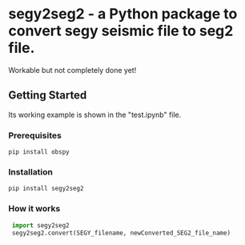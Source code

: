# segy2seg2 - a Python package to convert segy seismic file to seg2 file.
Workable but not completely done yet!

## Getting Started
Its working example is shown in the "test.ipynb" file.
### Prerequisites
```
pip install obspy
```
### Installation 

```
pip install segy2seg2
```
### How it works
``` python
 import segy2seg2
 segy2seg2.convert(SEGY_filename, newConverted_SEG2_file_name)
```
